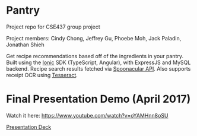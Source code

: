# Pantry
Project repo for CSE437 group project

Project members: Cindy Chong, Jeffrey Gu, Phoebe Moh, Jack Paladin, Jonathan Shieh

Get recipe recommendations based off of the ingredients in your pantry. Built using the [Ionic](https://ionicframework.com/docs/v3/intro/) SDK (TypeScript, Angular), with ExpressJS and MySQL backend. Recipe search results fetched via [Spoonacular API](https://spoonacular.com/food-api). Also supports receipt OCR using [Tesseract](https://pypi.org/project/pytesseract/).

# Final Presentation Demo (April 2017)
Watch it here: https://www.youtube.com/watch?v=oYAMHnn8oSU

[Presentation Deck](https://docs.google.com/presentation/d/178Dx1vb8N4Vvpuan_vMauDbvpXonoGkW6vlqKv9uP7I/edit?usp=sharing)

